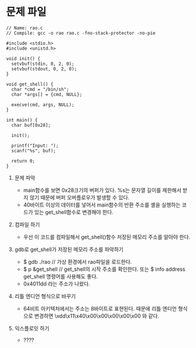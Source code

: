 # 문제 파일
```
// Name: rao.c
// Compile: gcc -o rao rao.c -fno-stack-protector -no-pie

#include <stdio.h>
#include <unistd.h>

void init() {
  setvbuf(stdin, 0, 2, 0);
  setvbuf(stdout, 0, 2, 0);
}

void get_shell() {
  char *cmd = "/bin/sh";
  char *args[] = {cmd, NULL};

  execve(cmd, args, NULL);
}

int main() {
  char buf[0x28];

  init();

  printf("Input: ");
  scanf("%s", buf);

  return 0;
}
```

  1) 문제 파악
     - main함수를 보면 0x28크기의 버퍼가 있다. %s는 문자열 길이를 제한해서 받지 않기 때문에 버퍼 오버플로우가 발생할 수 있다.
     - 40바이트 이상의 데이터를 넣어서 main함수의 반환 주소를 셸을 실행하는 코드가 있는 get_shell함수로 변경해야 한다.
    
  2) 컴파일 하기
     - 우선 이 코드를 컴파일해서 get_shell()함수 저장된 메모리 주소를 알아야 한다.

  3) gdb로 get_shell가 저장된 메모리 주소를 파악하기
     - $ gdb ./rao    // 가상 환경에서 rao파일을 로드한다.
     - $ p &get_shell  // get_shell의 시작 주소를 확인한다. 또는  $ info address get_shell 명령어를 사용해도 좋다.
     -  0x4011dd  라는 주소가 나왔다.
    
  4) 리틀 엔디언 형식으로 바꾸기
     - 64비트 아키텍처에서는 주소는 8바이트로 표현된다. 때문에 리틀 엔디언 형식으로 변경하면 \xdd\x11\x40\x00\x00\x00\x00\x00 와 같다.
    
  5) 익스플로잇 하기
     - ????
